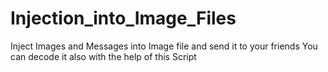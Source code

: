 # Injection_into_Image_Files

Inject Images and Messages into Image file and send it to your friends
You can decode it also with the help of this Script
